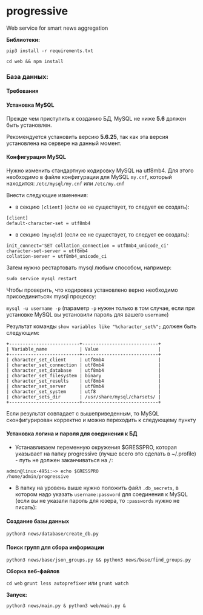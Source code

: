 # progressive
Web service for smart news aggregation


**Библиотеки:**

`pip3 install -r requirements.txt`

`cd web && npm install`

### База данных:

#### Требования

#### Установка MySQL
Прежде чем приступить к созданию БД, MySQL не ниже **5.6** должен быть установлен.

Рекомендуется установить версию **5.6.25**, так как эта версия установлена на сервере на данный момент.

#### Конфигурация MySQL
Нужно изменить стандартную кодировку MySQL на utf8mb4. Для этого необходимо в файле конфигурации для MySQL `my.cnf`, который находится:
`/etc/mysql/my.cnf` или `/etc/my.cnf`

Внести следующие изменения:
* в секцию `[client]` (если ее не существует, то следует ее создать):
```
[client]
default-character-set = utf8mb4
```
* в секцию `[mysqld]` (если ее не существует, то следует ее создать):
```
init_connect='SET collation_connection = utf8mb4_unicode_ci'
character-set-server = utf8mb4
collation-server = utf8mb4_unicode_ci
```

Затем нужно рестартовать mysql любым способом, например:

`sudo service mysql restart`

Чтобы проверить, что кодировка установлено верно необходимо присоединитьсяк mysql процессу:

`mysql -u username -p`
(параметр `-p` нужен только в том случае, если при установке MySQL вы установили пароль для вашего `username`)

Результат команды `show variables like "%character_set%";` должен быть следующим:

```
+--------------------------+----------------------------+
| Variable_name            | Value                      |
+--------------------------+----------------------------+
| character_set_client     | utf8mb4                    |
| character_set_connection | utf8mb4                    |
| character_set_database   | utf8mb4                    |
| character_set_filesystem | binary                     |
| character_set_results    | utf8mb4                    |
| character_set_server     | utf8mb4                    |
| character_set_system     | utf8                       |
| character_sets_dir       | /usr/share/mysql/charsets/ |
+--------------------------+----------------------------+
```

Если результат совпадает с вышеприведенным, то MySQL сконфигурирован корректно и можно переходить к следующему пункту
#### Установка логина и пароля для соединения к БД
* Устанавливаем переменную окружения $GRESSPRO, которая указывает на папку progressive (лучше всего это сделать в ~/.profile) - путь не должен заканчиваться на `/`:

```
admin@linux-495i:~> echo $GRESSPRO
/home/admin/progressive
```

* В папку на уровень выше нужно положить файл `.db_secrets`, в котором надо указать `username:password` для соединения к MySQL (если вы не указали пароль для юзера, то `:passwords` нужно не писать):

#### Создание базы данных

`python3 news/database/create_db.py`

#### Поиск групп для сбора информации
`python3 news/base/json_groups.py && python3 news/base/find_groups.py`

**Сборка веб-файлов**

`cd web`
`grunt less autoprefixer` или `grunt watch`

**Запуск:**

`python3 news/main.py & python3 web/main.py &`